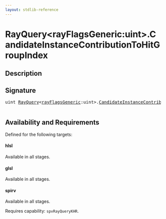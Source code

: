 ```yaml
---
layout: stdlib-reference
---
```


# RayQuery\<rayFlagsGeneric:uint\>\.CandidateInstanceContributionToHitGroupIndex

## Description





## Signature 

<pre>
<span class="code_keyword">uint</span> <a href="index.html" class="code_type">RayQuery</a>&lt;<a href="index.html#decl-rayFlagsGeneric" class="code_var">rayFlagsGeneric</a>:<span class="code_keyword">uint</span>&gt;.<a href="candidateinstancecontributiontohitgroupindex-09htvy13.html">CandidateInstanceContributionToHitGroupIndex</a>();

</pre>

## Availability and Requirements

Defined for the following targets:

#### hlsl
Available in all stages.

#### glsl
Available in all stages.

#### spirv
Available in all stages.

Requires capability: `spvRayQueryKHR`.


